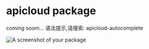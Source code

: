# apicloud package

coming soom... 语法提示,请搜索: apicloud-autocomplete

![A screenshot of your package](https://f.cloud.github.com/assets/69169/2290250/c35d867a-a017-11e3-86be-cd7c5bf3ff9b.gif)
